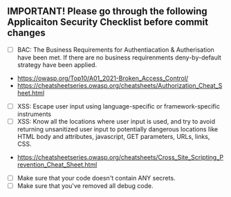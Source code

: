 ## IMPORTANT! Please go through the following Applicaiton Security Checklist before commit changes
- [ ] BAC: The Business Requirements for Authentiacation & Autherisation have been met. If there are no business requirenments deny-by-default strategy have been applied.
-  https://owasp.org/Top10/A01_2021-Broken_Access_Control/
-  https://cheatsheetseries.owasp.org/cheatsheets/Authorization_Cheat_Sheet.html
- [ ] XSS: Escape user input using language-specific or framework-specific instruments 
- [ ] XSS: Know all the locations where user input is used, and try to avoid returning unsanitized user input to potentially dangerous locations like HTML body and attributes, javascript, GET parameters, URLs, links, CSS.
- https://cheatsheetseries.owasp.org/cheatsheets/Cross_Site_Scripting_Prevention_Cheat_Sheet.html
- [ ] Make sure that your code doesn't contain ANY secrets.
- [ ] Make sure that you've removed all debug code.
